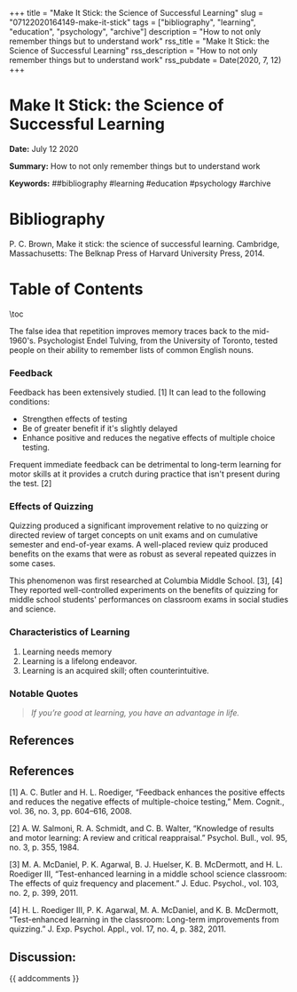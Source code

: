 +++
title = "Make It Stick: the Science of Successful Learning"
slug = "07122020164149-make-it-stick"
tags = ["bibliography", "learning", "education", "psychology", "archive"]
description = "How to not only remember things but to understand work"
rss_title = "Make It Stick: the Science of Successful Learning"
rss_description = "How to not only remember things but to understand work"
rss_pubdate = Date(2020, 7, 12)
+++



Make It Stick: the Science of Successful Learning
=========

**Date:** July 12 2020

**Summary:** How to not only remember things but to understand work

**Keywords:** ##bibliography #learning #education #psychology #archive

Bibliography
==========

P. C. Brown, Make it stick: the science of successful learning. Cambridge, Massachusetts: The Belknap Press of Harvard University Press, 2014.

Table of Contents
=========

\toc

The false idea that repetition improves memory traces back to the mid-1960's. Psychologist Endel Tulving, from the University of Toronto, tested people on their ability to remember lists of common English nouns.

### Feedback

Feedback has been extensively studied. [1] It can lead to the following conditions:

  * Strengthen effects of testing
  * Be of greater benefit if it's slightly delayed
  * Enhance positive and reduces the negative effects of multiple choice testing.

Frequent immediate feedback can be detrimental to long-term learning for motor skills at it provides a crutch during practice that isn't present during the test. [2]

### Effects of Quizzing

Quizzing produced a significant improvement relative to no quizzing or directed review of target concepts on unit exams and on cumulative semester and end-of-year exams. A well-placed review quiz produced benefits on the exams that were as robust as several repeated quizzes in some cases.

This phenomenon was first researched at Columbia Middle School. [3], [4] They reported well-controlled experiments on the benefits of quizzing for middle school students' performances on classroom exams in social studies and science.

### Characteristics of Learning

1. Learning needs memory
2. Learning is a lifelong endeavor.
3. Learning is an acquired skill; often counterintuitive.

### Notable Quotes

> *If you’re good at learning, you have an advantage in life.*


## References

## References

[1] A. C. Butler and H. L. Roediger, “Feedback enhances the positive effects and reduces the negative effects of multiple-choice testing,” Mem. Cognit., vol. 36, no. 3, pp. 604–616, 2008.

[2] A. W. Salmoni, R. A. Schmidt, and C. B. Walter, “Knowledge of results and motor learning: A review and critical reappraisal.” Psychol. Bull., vol. 95, no. 3, p. 355, 1984.

[3] M. A. McDaniel, P. K. Agarwal, B. J. Huelser, K. B. McDermott, and H. L. Roediger III, “Test-enhanced learning in a middle school science classroom: The effects of quiz frequency and placement.” J. Educ. Psychol., vol. 103, no. 2, p. 399, 2011.

[4] H. L. Roediger III, P. K. Agarwal, M. A. McDaniel, and K. B. McDermott, “Test-enhanced learning in the classroom: Long-term improvements from quizzing.” J. Exp. Psychol. Appl., vol. 17, no. 4, p. 382, 2011.
## Discussion: 

{{ addcomments }}
